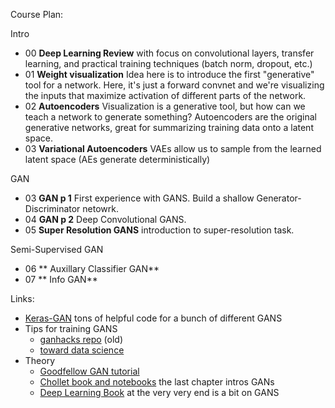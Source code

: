 Course Plan:

Intro

- 00 **Deep Learning Review** with focus on convolutional layers, transfer learning, and practical training techniques (batch norm, dropout, etc.)
- 01 **Weight visualization** Idea here is to introduce the first "generative" tool for a network. Here, it's just a forward convnet and we're visualizing the inputs that maximize activation of different parts of the network. 
- 02 **Autoencoders** Visualization is a generative tool, but how can we teach a network to generate something? Autoencoders are the original generative networks, great for summarizing training data onto a latent space.
- 03 **Variational Autoencoders** VAEs allow us to sample from the learned latent space (AEs generate deterministically)

GAN

- 03 **GAN p 1** First experience with GANS. Build a shallow Generator-Discriminator netowrk.
- 04 **GAN p 2** Deep Convolutional GANS.
- 05 **Super Resolution GANS** introduction to super-resolution task.

Semi-Supervised GAN

- 06 ** Auxillary Classifier GAN**
- 07 ** Info GAN**

Links:
- [Keras-GAN](https://github.com/eriklindernoren/Keras-GAN) tons of helpful code for a bunch of different GANS
- Tips for training GANS
  - [ganhacks repo](https://github.com/soumith/ganhacks) (old)
  - [toward data science](https://towardsdatascience.com/intuitively-understanding-variational-autoencoders-1bfe67eb5daf)
- Theory
  - [Goodfellow GAN tutorial](https://arxiv.org/abs/1701.00160)
  - [Chollet book and notebooks](https://github.com/fchollet/deep-learning-with-python-notebooks) the last chapter intros GANs
  - [Deep Learning Book](http://www.deeplearningbook.org/contents/generative_models.html) at the very very end is a bit on GANS
